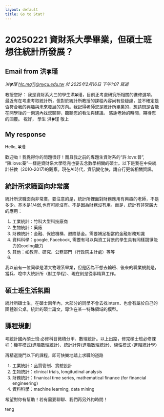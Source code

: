 ```yaml
---
layout: default
title: Go to Stat? 
---
```


# 20250221 資財系大學畢業，但碩士班想往統計所發展？

## Email from 洪🍀瑾

*洪🍀瑾 <hlc.mg11@nycu.edu.tw> 於 2025年2月16日 下午1:07 寫道*

教授您好：
我是資財系大三的學生洪🍀瑾，目前正考慮研究所相關的進修選項。最近有在考慮考取統計所，但對於統計所教授的課程內容尚有些疑慮，並不確定是否符合我的興趣與未來發展的方向。我記得老師您是統計所畢業的，想請問是否能在開學後的一兩週內找您聊聊，聽聽您的看法與建議。
感謝老師的時間，期待您的回覆。
祝好， 學生 洪🍀瑾 敬上

## My response

Hello, 🍀瑾

歡迎呦！我覺得你的問題很好！而且我之前的專題生資財系的“許:love:晉”, “陳:love:蓁”一樣是資財系大學唸完也要去念數學相關的碩士。以下是我在中央統計任教（2010-2017)的觀察。現在AI時代，資訊變化快，請自行更新相關資訊。

## 統計所求職面向非常廣

統計所求職面向非常廣，要注意的是，統計所裡面對財務應用有興趣的老師，不是多少。基本是1/4弱,也有可能沒有。不是因為財務沒有用。而是，統計有非常廣大的應用：
1) 工業統計：竹科大型科技廠商
2) 生物統計：藥廠
3) 財務統計：金融、保險機構、避險基金。需要補足相當的金融財務知識
4) 資料科學：google, Facebook, 需要有可以與資工背景的學生具有同樣競爭能力的coding能力
5) 其他：如教育、研究、公務部門（行政院主計處）等等
6) 
我以前有一位同學是清大物理系畢業，但是因為不想去輪班、後來的職業規劃是，當兵、唸中大統計所（財工學程）、現在則是從事精算工作。

## 碩士班生活氛圍

統計所碩士生，在碩士兩年內，大部分的同學不會去找intern、也會有屬於自己的團體辦公桌。統計的碩士論文，專注在某一特殊領域的模型。

## 課程規劃

考統計國內碩士班:必修科目微積分甲、數理統計。以上出路，修完碩士班必修課程：機率模式(進階數理統計)、統計計算(進階數理統計)、線性模式 (進階統計學）

再精選幾門以下的課程，即可快樂地踏上求職的道路

1) 工業統計：品質管制、實驗設計
2)  生物統計：clinical trials, longitudinal analysis
3)  財務統計：finanical time series, mathematical finance (for financial engineering)
4) 資料科學：machine learning, data mining

希望對你有幫助！若有需要聊聊、我們再另外約時間！

teng
